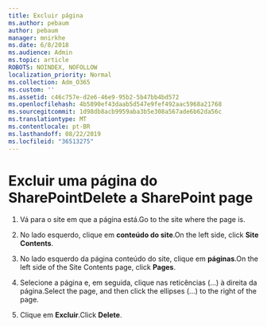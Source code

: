 ```yaml
---
title: Excluir página
ms.author: pebaum
author: pebaum
manager: mnirkhe
ms.date: 6/8/2018
ms.audience: Admin
ms.topic: article
ROBOTS: NOINDEX, NOFOLLOW
localization_priority: Normal
ms.collection: Adm_O365
ms.custom: ''
ms.assetid: c46c757e-d2e6-46e9-95b2-5b47bb4bd572
ms.openlocfilehash: 4b5890ef43daab5d547e9fef492aac5968a21768
ms.sourcegitcommit: 1d98db8acb9959aba3b5e308a567ade6b62da56c
ms.translationtype: MT
ms.contentlocale: pt-BR
ms.lasthandoff: 08/22/2019
ms.locfileid: "36513275"
---
```

# <a name="delete-a-sharepoint-page"></a><span data-ttu-id="6a6a9-102">Excluir uma página do SharePoint</span><span class="sxs-lookup"><span data-stu-id="6a6a9-102">Delete a SharePoint page</span></span>

1. <span data-ttu-id="6a6a9-103">Vá para o site em que a página está.</span><span class="sxs-lookup"><span data-stu-id="6a6a9-103">Go to the site where the page is.</span></span>
    
2. <span data-ttu-id="6a6a9-104">No lado esquerdo, clique em **conteúdo do site**.</span><span class="sxs-lookup"><span data-stu-id="6a6a9-104">On the left side, click **Site Contents**.</span></span>
    
3. <span data-ttu-id="6a6a9-105">No lado esquerdo da página conteúdo do site, clique em **páginas**.</span><span class="sxs-lookup"><span data-stu-id="6a6a9-105">On the left side of the Site Contents page, click **Pages**.</span></span>
    
4. <span data-ttu-id="6a6a9-106">Selecione a página e, em seguida, clique nas reticências (...) à direita da página.</span><span class="sxs-lookup"><span data-stu-id="6a6a9-106">Select the page, and then click the ellipses (...) to the right of the page.</span></span>
    
5. <span data-ttu-id="6a6a9-107">Clique em **Excluir**.</span><span class="sxs-lookup"><span data-stu-id="6a6a9-107">Click **Delete**.</span></span>
    

